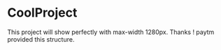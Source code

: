 # CoolProject
This project will show perfectly with max-width 1280px. Thanks !
paytm provided this structure.
